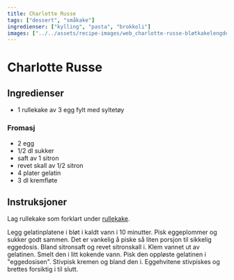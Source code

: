 ```yaml
---
title: Charlotte Russe
tags: ["dessert", "småkake"]
ingredienser: ["kylling", "pasta", "brokkoli"]
images: ["../../assets/recipe-images/web_charlotte-russe-bløtkakelengde.jpg"]
---
```


# Charlotte Russe

## Ingredienser

- 1 rullekake av 3 egg fylt med syltetøy

### Fromasj

- 2 egg
- 1/2 dl sukker
- saft av 1 sitron
- revet skall av 1/2 sitron
- 4 plater gelatin
- 3 dl kremfløte

## Instruksjoner

Lag rullekake som forklart under [rullekake](./rullekake-med-syltetøy).

Legg gelatinplatene i bløt i kaldt vann i 10 minutter. Pisk eggeplommer og sukker godt sammen. Det er vankelig å piske så liten porsjon til sikkelig eggedosis. Bland sitronsaft og revet sitronskall i. Klem vannet ut av gelatinen. Smelt den i litt kokende vann. Pisk den oppløste gelatinen i "eggedosisen". Stivpisk kremen og bland den i. Eggehvitene stivpiskes og brettes forsiktig i til slutt.
